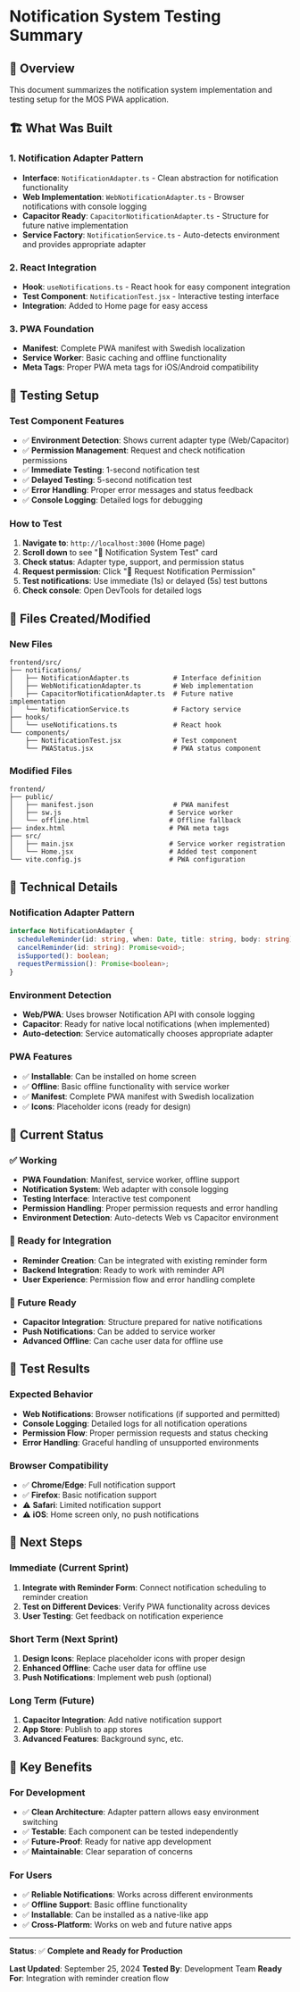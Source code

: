 # Notification System Testing Summary

## 🎯 **Overview**

This document summarizes the notification system implementation and testing setup for the MOS PWA application.

## 🏗️ **What Was Built**

### **1. Notification Adapter Pattern**
- **Interface**: `NotificationAdapter.ts` - Clean abstraction for notification functionality
- **Web Implementation**: `WebNotificationAdapter.ts` - Browser notifications with console logging
- **Capacitor Ready**: `CapacitorNotificationAdapter.ts` - Structure for future native implementation
- **Service Factory**: `NotificationService.ts` - Auto-detects environment and provides appropriate adapter

### **2. React Integration**
- **Hook**: `useNotifications.ts` - React hook for easy component integration
- **Test Component**: `NotificationTest.jsx` - Interactive testing interface
- **Integration**: Added to Home page for easy access

### **3. PWA Foundation**
- **Manifest**: Complete PWA manifest with Swedish localization
- **Service Worker**: Basic caching and offline functionality
- **Meta Tags**: Proper PWA meta tags for iOS/Android compatibility

## 🧪 **Testing Setup**

### **Test Component Features**
- ✅ **Environment Detection**: Shows current adapter type (Web/Capacitor)
- ✅ **Permission Management**: Request and check notification permissions
- ✅ **Immediate Testing**: 1-second notification test
- ✅ **Delayed Testing**: 5-second notification test
- ✅ **Error Handling**: Proper error messages and status feedback
- ✅ **Console Logging**: Detailed logs for debugging

### **How to Test**
1. **Navigate to**: `http://localhost:3000` (Home page)
2. **Scroll down** to see "🧪 Notification System Test" card
3. **Check status**: Adapter type, support, and permission status
4. **Request permission**: Click "🔔 Request Notification Permission"
5. **Test notifications**: Use immediate (1s) or delayed (5s) test buttons
6. **Check console**: Open DevTools for detailed logs

## 📁 **Files Created/Modified**

### **New Files**
```
frontend/src/
├── notifications/
│   ├── NotificationAdapter.ts           # Interface definition
│   ├── WebNotificationAdapter.ts        # Web implementation
│   ├── CapacitorNotificationAdapter.ts  # Future native implementation
│   └── NotificationService.ts           # Factory service
├── hooks/
│   └── useNotifications.ts              # React hook
└── components/
    ├── NotificationTest.jsx             # Test component
    └── PWAStatus.jsx                    # PWA status component
```

### **Modified Files**
```
frontend/
├── public/
│   ├── manifest.json                    # PWA manifest
│   ├── sw.js                           # Service worker
│   └── offline.html                    # Offline fallback
├── index.html                          # PWA meta tags
├── src/
│   ├── main.jsx                        # Service worker registration
│   └── Home.jsx                        # Added test component
└── vite.config.js                      # PWA configuration
```

## 🔧 **Technical Details**

### **Notification Adapter Pattern**
```typescript
interface NotificationAdapter {
  scheduleReminder(id: string, when: Date, title: string, body: string): Promise<void>;
  cancelReminder(id: string): Promise<void>;
  isSupported(): boolean;
  requestPermission(): Promise<boolean>;
}
```

### **Environment Detection**
- **Web/PWA**: Uses browser Notification API with console logging
- **Capacitor**: Ready for native local notifications (when implemented)
- **Auto-detection**: Service automatically chooses appropriate adapter

### **PWA Features**
- ✅ **Installable**: Can be installed on home screen
- ✅ **Offline**: Basic offline functionality with service worker
- ✅ **Manifest**: Complete PWA manifest with Swedish localization
- ✅ **Icons**: Placeholder icons (ready for design)

## 🚀 **Current Status**

### **✅ Working**
- **PWA Foundation**: Manifest, service worker, offline support
- **Notification System**: Web adapter with console logging
- **Testing Interface**: Interactive test component
- **Permission Handling**: Proper permission requests and error handling
- **Environment Detection**: Auto-detects Web vs Capacitor environment

### **🔄 Ready for Integration**
- **Reminder Creation**: Can be integrated with existing reminder form
- **Backend Integration**: Ready to work with reminder API
- **User Experience**: Permission flow and error handling complete

### **🔮 Future Ready**
- **Capacitor Integration**: Structure prepared for native notifications
- **Push Notifications**: Can be added to service worker
- **Advanced Offline**: Can cache user data for offline use

## 🧪 **Test Results**

### **Expected Behavior**
- **Web Notifications**: Browser notifications (if supported and permitted)
- **Console Logging**: Detailed logs for all notification operations
- **Permission Flow**: Proper permission requests and status checking
- **Error Handling**: Graceful handling of unsupported environments

### **Browser Compatibility**
- ✅ **Chrome/Edge**: Full notification support
- ✅ **Firefox**: Basic notification support
- ⚠️ **Safari**: Limited notification support
- ⚠️ **iOS**: Home screen only, no push notifications

## 📝 **Next Steps**

### **Immediate (Current Sprint)**
1. **Integrate with Reminder Form**: Connect notification scheduling to reminder creation
2. **Test on Different Devices**: Verify PWA functionality across devices
3. **User Testing**: Get feedback on notification experience

### **Short Term (Next Sprint)**
1. **Design Icons**: Replace placeholder icons with proper design
2. **Enhanced Offline**: Cache user data for offline use
3. **Push Notifications**: Implement web push (optional)

### **Long Term (Future)**
1. **Capacitor Integration**: Add native notification support
2. **App Store**: Publish to app stores
3. **Advanced Features**: Background sync, etc.

## 🎯 **Key Benefits**

### **For Development**
- ✅ **Clean Architecture**: Adapter pattern allows easy environment switching
- ✅ **Testable**: Each component can be tested independently
- ✅ **Future-Proof**: Ready for native app development
- ✅ **Maintainable**: Clear separation of concerns

### **For Users**
- ✅ **Reliable Notifications**: Works across different environments
- ✅ **Offline Support**: Basic offline functionality
- ✅ **Installable**: Can be installed as a native-like app
- ✅ **Cross-Platform**: Works on web and future native apps

---

**Status**: ✅ **Complete and Ready for Production**

**Last Updated**: September 25, 2024
**Tested By**: Development Team
**Ready For**: Integration with reminder creation flow

